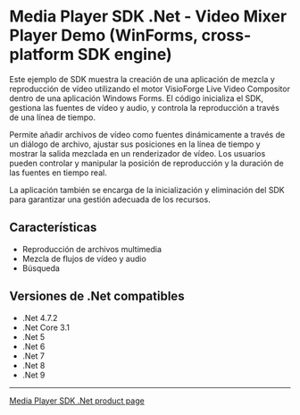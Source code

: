 # Media Player SDK .Net - Video Mixer Player Demo (WinForms, cross-platform SDK engine)

Este ejemplo de SDK muestra la creación de una aplicación de mezcla y reproducción de vídeo utilizando el motor VisioForge Live Video Compositor dentro de una aplicación Windows Forms. El código inicializa el SDK, gestiona las fuentes de vídeo y audio, y controla la reproducción a través de una línea de tiempo.

Permite añadir archivos de vídeo como fuentes dinámicamente a través de un diálogo de archivo, ajustar sus posiciones en la línea de tiempo y mostrar la salida mezclada en un renderizador de vídeo. Los usuarios pueden controlar y manipular la posición de reproducción y la duración de las fuentes en tiempo real.

La aplicación también se encarga de la inicialización y eliminación del SDK para garantizar una gestión adecuada de los recursos.

## Características

- Reproducción de archivos multimedia
- Mezcla de flujos de vídeo y audio
- Búsqueda

## Versiones de .Net compatibles

- .Net 4.7.2
- .Net Core 3.1
- .Net 5
- .Net 6
- .Net 7
- .Net 8
- .Net 9

---

[Media Player SDK .Net product page](https://www.visioforge.com/media-player-sdk-net)
